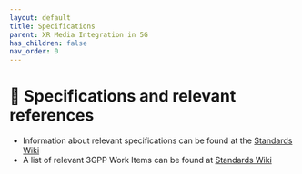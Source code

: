 ```yaml
---
layout: default
title: Specifications
parent: XR Media Integration in 5G
has_children: false
nav_order: 0
---
```

# 📑 Specifications and relevant references
* Information about relevant specifications can be found at the [Standards Wiki](https://github.com/5G-MAG/Standards/wiki/XR-(eXtended-Reality):-Relevant-Specifications)
* A list of relevant 3GPP Work Items can be found at [Standards Wiki](https://github.com/5G-MAG/Standards/wiki/XR-(eXtended-Reality):-Relevant-Work-Items)
